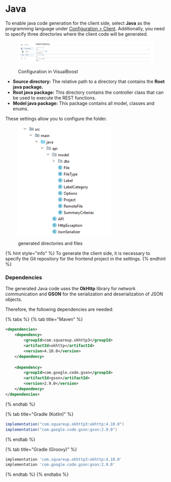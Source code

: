 # Java

To enable java code generation for the client side, select **Java** as the programming language under [Configuration > Client](../../../project/settings/configuration/client.md). Additionally, you need to specify three directories where the client code will be generated.

<figure><img src="../../../.gitbook/assets/image (5) (1).png" alt=""><figcaption><p>Configuration in VisualBoost</p></figcaption></figure>

* **Source directory:** The relative path to a directory that contains the **Root java package.**
* **Root java package:** This directory contains the controller class that can be used to execute the REST functions.
* **Model java package:** This package contains all model, classes and enums.

These settings allow you to configure the folder.

<figure><img src="../../../.gitbook/assets/image (9).png" alt=""><figcaption><p>generated directories and files</p></figcaption></figure>



{% hint style="info" %}
To generate the client side, it is necessary to specify the Git repository for the frontend project in the settings.
{% endhint %}

###

### Dependencies

The generated Java code uses the **OkHttp** library for network communication and **GSON** for the serialization and deserialization of JSON objects.

Therefore, the following dependencies are needed:

{% tabs %}
{% tab title="Maven" %}
```xml
<dependencies>
    <dependency>
        <groupId>com.squareup.okhttp3</groupId>
        <artifactId>okhttp</artifactId>
        <version>4.10.0</version>
    </dependency>

    <dependency>
        <groupId>com.google.code.gson</groupId>
        <artifactId>gson</artifactId>
        <version>2.9.0</version>
    </dependency>
</dependencies>
```
{% endtab %}

{% tab title="Gradle (Kotlin)" %}
```gradle
implementation("com.squareup.okhttp3:okhttp:4.10.0")
implementation("com.google.code.gson:gson:2.9.0")
```
{% endtab %}

{% tab title="Gradle (Groovy)" %}
```gradle
implementation 'com.squareup.okhttp3:okhttp:4.10.0'
implementation 'com.google.code.gson:gson:2.9.0'
```
{% endtab %}
{% endtabs %}

